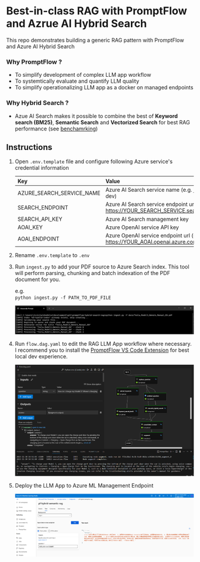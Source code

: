 # Best-in-class RAG with PromptFlow and Azrue AI Hybrid Search

This repo demonstrates building a generic RAG pattern with PromptFlow and Azure AI Hybrid Search

### Why PromptFlow ?

* To simplify development of complex LLM app workflow
* To systemtically evaluate and quantify LLM quality
* To simplify operationalizing LLM app as a docker on  managed endpoints


### Why Hybrid Search ?

* Azue AI Search makes it possible to combine the best of **Keyword search (BM25)**, **Semantic Search** and **Vectorized Search** for best RAG performance (see [benchamrking](https://techcommunity.microsoft.com/t5/ai-azure-ai-services-blog/azure-cognitive-search-outperforming-vector-search-with-hybrid/ba-p/3929167))


##  Instructions

1. Open `.env.template` file and configure following Azure service's credential information

    |Key|Value|
    |---|---|
    |AZURE_SEARCH_SERVICE_NAME|Azure AI Search service name (e.g. jixjia-search-dev)|
    |SEARCH_ENDPOINT|Azure AI Search service endpoint url (e.g. https://YOUR_SEARCH_SERVICE.search.windows.net)|
    |SEARCH_API_KEY|Azure AI Search management key|
    |AOAI_KEY|Azure OpenAI service API key|
    |AOAI_ENDPOINT|Azure OpenAI service endpoint url (e.g. https://YOUR_AOAI.openai.azure.com/)|

2. Rename `.env.template` to `.env`

3. Run `ingest.py` to add your PDF source to Azure Search index. This tool will perform parsing, chunking and batch indexation of the PDF document for you.    
    
    e.g.   
    `python ingest.py -f PATH_TO_PDF_FILE`

    ![](images/ingest.png)

4. Run `flow.dag.yaml` to edit the RAG LLM App workflow where necessary.    
I recommend you to install the [PromptFlow VS Code Extension](https://marketplace.visualstudio.com/items?itemName=prompt-flow.prompt-flow) for best local dev  experience.

    ![](images/flow_diagram_yaml.png)

5. Deploy the LLM App to Azure ML Management Endpoint

    ![](images/inference.png)